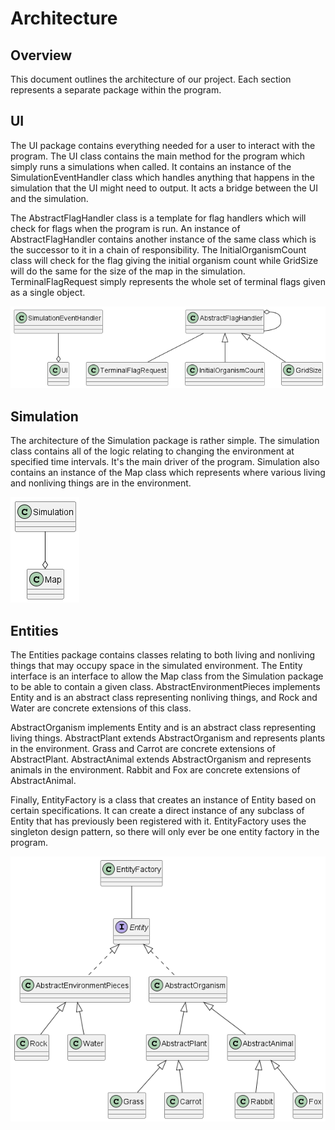 # Architecture

## Overview

This document outlines the architecture of our project. Each section represents a separate package within the program.

## UI

The UI package contains everything needed for a user to interact with the program. The UI class contains the main method for the program which simply runs a simulations when called. It contains an instance of the SimulationEventHandler class which handles anything that happens in the simulation that the UI might need to output. It acts a bridge between the UI and the simulation.

The AbstractFlagHandler class is a template for flag handlers which will check for flags when the program is run. An instance of AbstractFlagHandler contains another instance of the same class which is the successor to it in a chain of responsibility. The InitialOrganismCount class will check for the flag giving the initial organism count while GridSize will do the same for the size of the map in the simulation. TerminalFlagRequest simply represents the whole set of terminal flags given as a single object.

![UI](./UMLdiagrams/UI.png)

## Simulation

The architecture of the Simulation package is rather simple. The simulation class contains all of the logic relating to changing the environment at specified time intervals. It's the main driver of the program. Simulation also contains an instance of the Map class which represents where various living and nonliving things are in the environment.

![Simulation](./UMLdiagrams/simulation.png)

## Entities

The Entities package contains classes relating to both living and nonliving things that may occupy space in the simulated environment. The Entity interface is an interface to allow the Map class from the Simulation package to be able to contain a given class. AbstractEnvironmentPieces implements Entity and is an abstract class representing nonliving things, and Rock and Water are concrete extensions of this class.

AbstractOrganism implements Entity and is an abstract class representing living things. AbstractPlant extends AbstractOrganism and represents plants in the environment. Grass and Carrot are concrete extensions of AbstractPlant. AbstractAnimal extends AbstractOrganism and represents animals in the environment. Rabbit and Fox are concrete extensions of AbstractAnimal.

Finally, EntityFactory is a class that creates an instance of Entity based on certain specifications. It can create a direct instance of any subclass of Entity that has previously been registered with it. EntityFactory uses the singleton design pattern, so there will only ever be one entity factory in the program.

![Entities](./UMLdiagrams/entities.png)
